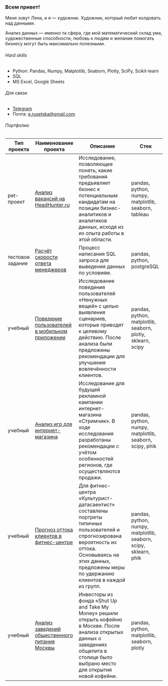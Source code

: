 ### Всем привет!

Меня зовут Лена, и я — художник. Художник, который любит колдовать над данными.

Анализ данных — именно та сфера, где мой математический склад ума, художественные способности, любовь к людям и желание помогать бизнесу могут быть максимально полезными. 

###### Hard skills
- Python: Pandas, Numpy, Matplotlib, Seaborn, Plotly, SciPy, Scikit-learn
- SQL
- MS Excel, Google Sheets

###### Для связи
- [Telegram](https://t.me/i_rusetska)
- Почта: e.rusetska@gmail.com

###### Портфолио
| Тип проекта  | Наименование проекта       | Описание                             | Стек                        |
|----|----------------------------|--------------------------------------|-----------------------------|
| pet-проект |[Анализ вакансий на HeadHunter.ru](https://github.com/rusetska/Portfolio/tree/e9ceef6f6e3d6f846af5d484ab07337fc6e0b333/jobs_analysis)|Исследование, позволяющее понять, какие требования предъявляет бизнес к потенциальным кандидатам на позиции бизнес-аналитиков и аналитиков данных, исходя из их опыта работы в этой области.|pandas, python, numpy, matplotlib, seaborn, tableau|
| тестовое задание |[Расчёт скорости ответа менеджеров](https://github.com/rusetska/Portfolio/tree/39bcff704405e7a0443c4ad12749ccdbcb376edd/average_response_time)|Процесс написания SQL запроса для выведения данных по условиям. |pandas, python, postgreSQL|
| учебный |[Поведение пользователей в мобильном приложении](https://github.com/rusetska/Portfolio/tree/1a97cc0c3c7d8a5589011ebac75077da77066a64/user_behaviour_patterns)|Исследование поведения пользователей «Ненужных вещей» с целью выявления сценариев, которые приводят к целевому действию. После анализа были предложены рекомендации для улучшения вовлечённости клиентов.|pandas, python, matplotlib, seaborn, plotly, sklearn, scipy|
| учебный |[Анализ игр для интернет-магазина](https://github.com/rusetska/Portfolio/tree/24494bdafc77aac687615a2b710dafea9a1afb2c/games_analysis)|Исследование для будущей рекламной кампании интернет-магазина «Стримчик». В ходе исследования разработаны рекомендации с учётом особенностей регионов, где осуществляются продажи.|pandas, python, numpy, matplotlib, seaborn, scipy, phik|
| учебный |[Прогноз оттока клиентов в фитнес-центре](https://github.com/rusetska/Portfolio/tree/def3c4c8410d5f63b9dbc8dda907be1d4db4f972/fitness_centre)|Для фитнес-центра «Культурист-датасаентист» составлены портреты типичных пользователей и спрогнозирована вероятность их оттока. Основываясь на этих данных, предложены меры по удержанию клиентов в каждой из групп.|pandas, python, numpy, matplotlib, seaborn, scipy, sklearn, phik|
| учебный |[Анализ заведений общественного питания Москвы](https://github.com/rusetska/Portfolio/tree/1a27b409800f6ff7cbe3042bb1ce598ebdb42fd0/catering_in_moscow)|Инвесторы из фонда «Shut Up and Take My Money» решили открыть кофейню в Москве. После анализа открытых данных о заведениях общепита в столице было выбрано место для открытия новой кофейни.|pandas, python, matplotlib, seaborn, plotly|
